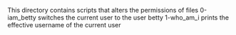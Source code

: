 This directory contains scripts that alters the permissions of files
0-iam_betty switches the current user to the user betty
1-who_am_i prints the effective username of the current user
